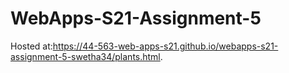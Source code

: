 # WebApps-S21-Assignment-5
Hosted at:https://44-563-web-apps-s21.github.io/webapps-s21-assignment-5-swetha34/plants.html.